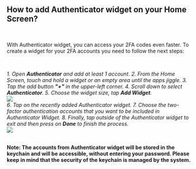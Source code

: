 <!-- 
---
title: How to add Authenticator widget on your Home Screen?
--- 
-->

## **How to add Authenticator widget on your Home Screen?**

<br />

With Authenticator widget, you can access your 2FA codes even faster. To create a widget for your 2FA accounts you need to follow the next steps:

<br />

*1. Open **Authenticator** and add at least 1 account*.
*2. From the Home Screen, touch and hold a widget or an empty area until the apps jiggle.*
*3. Tap the add button **"+"** in the upper-left corner.*
*4. Scroll down to select **Authenticator**.*
*5. Choose the widget size, tap **Add Widget**.*
<br />
<img src="../Help/iOS/Assets/help-iOS-1.png">
<br />
*6. Tap on the recently added Authenticator widget.*
*7. Choose the two-factor authentication accounts that you want to be included in Authenticator Widget.*
*8. Finally, tap outside of the Authenticator widget to exit and then press on **Done** to finish the process.*
<br />
<img src="../Help/iOS/Assets/help-iOS-2.png">
<br />
<br />

**Note: The accounts from Authenticator widget will be stored in the keychain and will be accessible, without entering your password. Please keep in mind that the security of the keychain is managed by the system.**
